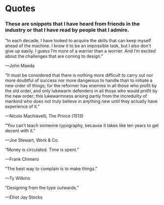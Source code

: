 # Quotes

### These are snippets that I have heard from friends in the industry or that I have read by people that I admire.

“In each decade, I have looked to acquire the skills that can keep myself ahead of the machine. I know it to be an impossible task, but I also don't give up easily. I guess I’m more of a warrior than a worrier. And I’m excited about the challenges that are coming to design.”

—John Maeda

“It must be considered that there is nothing more difficult to carry out nor more doubtful of success nor more dangerous to handle than to initiate a new order of things; for the reformer has enemies in all those who profit by the old order, and only lukewarm defenders in all those who would profit by the new order; this lukewarmness arising partly from the incredulity of mankind who does not truly believe in anything new until they actually have experience of it.”

—Nicolo Machiavelli, The Prince (1513)

“You can’t teach someone typography, because it takes like ten years to get decent with it.”

—Joe Stewart, Work & Co.

“Money is circulated. Time is spent.”

—Frank Chimero

“The best way to complain is to make things.”

—Ty Wilkins

“Designing from the type outwards.”

—Elliot Jay Stocks
